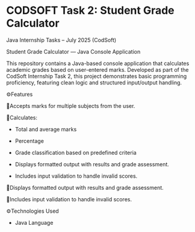# CODSOFT Task 2: Student Grade Calculator
Java Internship Tasks – July 2025 (CodSoft)

Student Grade Calculator — Java Console Application

This repository contains a Java-based console application that calculates academic grades based on user-entered marks. Developed as part of the CodSoft Internship Task 2, this project demonstrates basic programming proficiency, featuring clean logic and structured input/output handling.

⚙️Features

🔹Accepts marks for multiple subjects from the user.

🔹Calculates:  

  - Total and average marks

  - Percentage

  - Grade classification based on predefined criteria

  - Displays formatted output with results and grade assessment.

  - Includes input validation to handle invalid scores.

🔹Displays formatted output with results and grade assessment.

🔹Includes input validation to handle invalid scores.

⚙️Technologies Used

- Java Language
